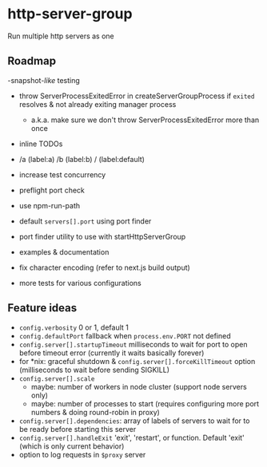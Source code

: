 # http-server-group
Run multiple http servers as one

## Roadmap

-snapshot-*like* testing
- throw ServerProcessExitedError in createServerGroupProcess if `exited` resolves & not already exiting manager process
    - a.k.a. make sure we don't throw ServerProcessExitedError more than once
- inline TODOs
- /a (label:a) /b (label:b) / (label:default)
- increase test concurrency
- preflight port check
- use npm-run-path
- default `servers[].port` using port finder
- port finder utility to use with startHttpServerGroup

- examples & documentation

- fix character encoding (refer to next.js build output)
- more tests for various configurations

## Feature ideas

- `config.verbosity` 0 or 1, default 1
- `config.defaultPort` fallback when `process.env.PORT` not defined
- `config.server[].startupTimeout` milliseconds to wait for port to open before timeout error (currently it waits basically forever)
- for *nix: graceful shutdown & `config.server[].forceKillTimeout` option (milliseconds to wait before sending SIGKILL)
- `config.server[].scale`
    - maybe: number of workers in node cluster (support node servers only)
    - maybe: number of processes to start (requires configuring more port numbers & doing round-robin in proxy)
- `config.server[].dependencies`: array of labels of servers to wait for to be ready before starting this server
- `config.server[].handleExit` 'exit', 'restart', or function. Default 'exit' (which is only current behavior)
- option to log requests in `$proxy` server
